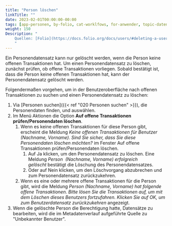 ```yaml
---
title: "Person löschen"
linkTitle: ""
date: 2023-02-01T00:00:00-00:00
tags: [app-personen, by-folio, cat-worklfows, for-anwender, topic-datenschutz]
weight: 150
Description: "
    Quellen: [Folio](https://docs.folio.org/docs/users/#deleting-a-user-record-in-the-ui ) & [GBV](https://info.gbv.de/pages/viewpage.action?pageId=841416765)
    "
---
```


Ein Personendatensatz kann nur gelöscht werden, wenn die Person keine offenen Transaktionen hat. Um einen Personendatensatz zu löschen, zunächst prüfen, ob offene Transaktionen vorliegen. Sobald bestätigt ist, dass die Person keine offenen Transaktionen hat, kann der Personendatensatz gelöscht werden.

Folgendermaßen vorgehen, um in der Benutzeroberfläche nach offenen Transaktionen zu suchen und einen Personendatensatz zu löschen:

1.  Via [Personen suchen]({{< ref "020 Personen suchen" >}}), die Personendaten finden, und auswählen.
2.  Im Menü Aktionen die Option **Auf offene Transaktionen prüfen/Personendaten löschen**.
    1.  Wenn es keine offenen Transaktionen für diese Person gibt, erscheint die Meldung _Keine offenen Transaktionen für Benutzer (Nachname, Vorname). Sind Sie sicher, dass Sie diese Personendaten löschen möchten?_ im Fenster Auf offene Transaktionen prüfen/Personendaten löschen.
        1.  Auf Ja klicken, um den Personendatensatz zu löschen. Eine Meldung _Person  (Nachname, Vorname) erfolgreich gelöscht_ bestätigt die Löschung des Personendatensatzes.
        2.  Oder auf Nein klicken, um den Löschvorgang abzubrechen und zum Personendatensatz zurückzukehren.
    2.  Wenn es eine oder mehrere offene Transaktionen für die Person gibt, wird die Meldung _Person (Nachname, Vorname) hat folgende offene Transaktionen. Bitte lösen Sie die Transaktionen auf, um mit dem Löschen dieses Benutzers fortzufahren. Klicken Sie auf OK, um zum Benutzerdatensatz zurückzukehren_ angezeigt.
3.  Wenn die gelöschte Person die Berechtigung hatte, Datensätze zu bearbeiten, wird die im Metadatenverlauf aufgeführte Quelle zu "Unbekannter Benutzer".
